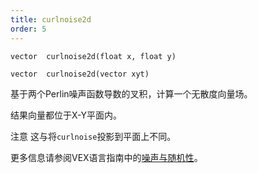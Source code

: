 ```yaml
---
title: curlnoise2d
order: 5
---
```


`vector  curlnoise2d(float x, float y)`

`vector  curlnoise2d(vector xyt)`

基于两个Perlin噪声函数导数的叉积，计算一个无散度向量场。

结果向量都位于X-Y平面内。

注意
这与将`curlnoise`投影到平面上不同。

更多信息请参阅VEX语言指南中的[噪声与随机性](../random.html)。
